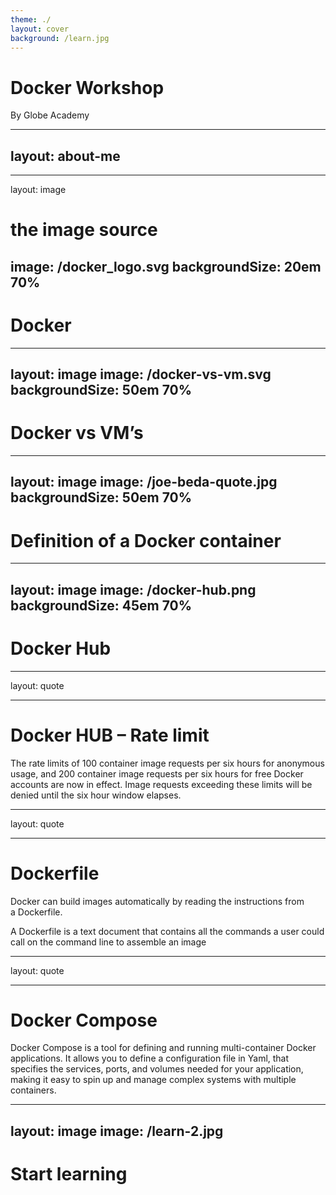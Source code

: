 ```yaml
---
theme: ./
layout: cover
background: /learn.jpg
---
```


# Docker Workshop
By Globe Academy

---
layout: about-me
---


---
layout: image

# the image source
image: /docker_logo.svg
backgroundSize: 20em 70%
---

# Docker


---
layout: image
image: /docker-vs-vm.svg
backgroundSize: 50em 70%
---

# Docker vs VM’s

---
layout: image
image: /joe-beda-quote.jpg
backgroundSize: 50em 70%
---

# Definition of a Docker container

---
layout: image
image: /docker-hub.png
backgroundSize: 45em 70%
---

# Docker Hub

---
layout: quote

---

# Docker HUB – Rate limit

The rate limits of 100 container image requests per six hours for anonymous usage, and 200 container image requests per six hours for free Docker accounts are now in effect. Image requests exceeding these limits will be denied until the six hour window elapses.

---
layout: quote

---

# Dockerfile

Docker can build images automatically by reading the instructions from a Dockerfile.

A Dockerfile is a text document that contains all the commands a user could call on the command line to assemble an image

---
layout: quote

---

# Docker Compose

Docker Compose is a tool for defining and running multi-container Docker applications. It allows you to define a configuration file in Yaml, that specifies the services, ports, and volumes needed for your application, making it easy to spin up and manage complex systems with multiple containers.



---
layout: image
image: /learn-2.jpg
---

# Start learning